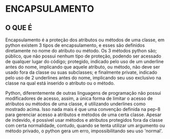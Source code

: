 # ENCAPSULAMENTO


## O QUE É
Encapsulamento é a proteção dos atributos ou métodos de uma classe, em python existem 3 tipos de encapsulamento, e esses são definidos diretamente no nome do atributo ou método. Os 3 métodos python são; público, que não possui nenhum tipo de proteção, podendo ser acessado de qualquer lugar do código; protegido, indicado pelo uso de um underline antes do nome, implicando que aquele atributo, ou método, não deve ser usado fora da classe ou suas subclasses; e finalmente private, indicado pelo uso de 2 underlines antes do nome, implicando seu uso exclusivo na classe na qual está inserido o atributo ou o método.

Python, diferentemente de outras linguagens de programação não possui modificadores de acesso, assim, a única forma de limitar o acesso de atributos ou métodos de uma classe, é utilizando underlines como mostrado acima. Isso nada mais é que uma convenção definida na pep-8 para gerenciar acesso a atributos e métodos de uma certa classe. Apesar de indevido, é possível usar métodos e atributos protegidos fora da classe com certa normalidade, contudo, quando se tenta utilizar um argumento ou método privado, o python gera um erro, impossibilitando seu uso 'normal'.